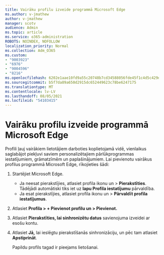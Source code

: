 ```yaml
---
title: Vairāku profilu izveide programmā Microsoft Edge
ms.author: v-jmathew
author: v-jmathew
manager: scotv
audience: Admin
ms.topic: article
ms.service: o365-administration
ROBOTS: NOINDEX, NOFOLLOW
localization_priority: Normal
ms.collection: Adm_O365
ms.custom:
- "9003923"
- "6976"
- "9004596"
- "8216"
ms.openlocfilehash: 6202e1aae10fd9a55c20748b7cd34588056fde45f1c4d5c429da651f7a9bb6a7
ms.sourcegitcommit: b5f7da89a650d2915dc652449623c78be6247175
ms.translationtype: MT
ms.contentlocale: lv-LV
ms.lasthandoff: 08/05/2021
ms.locfileid: "54103415"
---
```

# <a name="create-multiple-profiles-in-microsoft-edge"></a>Vairāku profilu izveide programmā Microsoft Edge

Profili ļauj vairākiem lietotājiem darboties koplietojamā vidē, vienlaikus saglabājot piekļuvi saviem personalizētajiem pārlūkprogrammas iestatījumiem, grāmatzīmēm un paplašinājumiem. Lai pievienotu vairākus profilus programmā Microsoft Edge, rīkojieties šādi:

1. Startējiet Microsoft Edge.
    - Ja neesat pierakstījies, atlasiet profila ikonu un > **Pierakstīties**. Tādējādi automātiski tiks iet uz **lapu Profila iestatījumu** pārvaldība.
    - Ja esat pierakstījies, atlasiet profila ikonu un > **Pārvaldīt profila iestatījumus**.
2. Atlasiet **Profila > + Pievienot profilu un > Pievienot.**
3. Atlasiet **Pierakstīties, lai sinhronizētu datus** savienojuma izveidei ar esošu kontu.
4. Atlasiet **Jā,** lai ieslēgtu pierakstīšanās sinhronizāciju, un pēc tam atlasiet **Apstiprināt**.

    Papildu profils tagad ir pieejams lietošanai.
